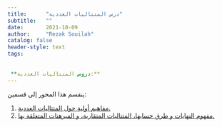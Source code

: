 ```yaml
---
title:      "درس المتتاليات العددية"
subtitle:   ""
date:       2021-10-09 
author:     "Rezak Souilah"
catalog: false
header-style: text
tags:
 
 
 **دروس المتتاليات العددية:**
---
```


ينقسم هذا المحور إلى قسمين:

1.  [مفاهيم أولية حول المتتاليات العددية.](https://drive.google.com/file/d/1G6JrK1xNWVjoHv-xJaSRDsy4AgTJ10jO/view?usp=sharing)
2.   [مفهوم النهايات و طرق حسابها، المتتاليات المتقاربة، و المبرهنات المتعلقة بها.](https://drive.google.com/file/d/1RQEWlrRNujwiwiU1QVObP5UOpFvexiuw/view?usp=sharing)


